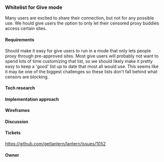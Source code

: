 ### Whitelist for Give mode

Many users are excited to share their connection, but not for any possible use. We hould give 
users the option to only let their censored proxy buddies access certain sites.

#### Requirements

Should make it easy for give users to run in a mode that only lets people proxy through pre-approved sites. Most 
give users will probably not want to spend lots of time customizing that list, so we should likely make it pretty
easy to keep a 'good' list up to date that most all would use. This seems like it may be one of the biggest challenges
so these lists don't fall behind what censors are blocking.

#### Tech research

#### Implementation approach

#### Wireframes

#### Discussion

#### Tickets
https://github.com/getlantern/lantern/issues/1052

#### Owner
